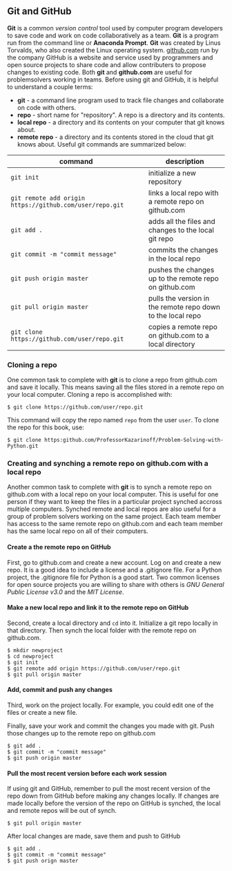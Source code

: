 
## Git and GitHub
**Git** is a common _version control_ tool used by computer program developers to save code and work on code collaboratively as a team. **Git** is a program run from the command line or **Anaconda Prompt**. **Git** was created by Linus Torvalds, who also created the Linux operating system.
[github.com](https://github.com/) run by the company GitHub is a website and service used by programmers and open source projects to share code and allow contributers to propose changes to existing code.
Both **git** and **github.com** are useful for problemsolvers working in teams.
Before using git and GitHub, it is helpful to understand a couple terms:

 * **git** - a command line program used to track file changes and collaborate on code with others.
 * **repo** - short name for "repository". A repo is a directory and its contents.
 * **local repo** -  a directory and its contents on your computer that git knows about.
 * **remote repo** - a directory and its contents stored in the cloud that git knows about.
Useful git commands are summarized below:

| command | description |
| --- | --- |
| ```git init``` | initialize a new repository |
| ```git remote add origin https://github.com/user/repo.git``` | links a local repo with a remote repo on github.com |
| ```git add .``` | adds all the files and changes to the local git repo |
| ```git commit -m "commit message"``` | commits the changes in the local repo |
| ```git push origin master``` | pushes the changes up to the remote repo on github.com |
| ```git pull origin master``` | pulls the version in the remote repo down to the local repo |
| ```git clone https://github.com/user/repo.git``` | copies a remote repo on github.com to a local directory |


### Cloning a repo
One common task to complete with **git** is to clone a repo from github.com and save it locally. This means saving all the files stored in a remote repo on your local computer. Cloning a repo is accomplished with:

```text
$ git clone https://github.com/user/repo.git
```

This command will copy the repo named ```repo``` from the user ```user```. To clone the repo for this book, use:

```text
$ git clone https:github.com/ProfessorKazarinoff/Problem-Solving-with-Python.git
```

### Creating and synching a remote repo on github.com with a local repo
Another common task to complete with **git** is to synch a remote repo on github.com with a local repo on your local computer. This is useful for one person if they want to keep the files in a particular project synched accross multiple computers. Synched remote and local repos are also useful for a group of problem solvers working on the same project. Each team member has access to the same remote repo on github.com and each team member has the same local repo on all of their computers.

#### Create a the remote repo on GitHub

First, go to github.com and create a new account. Log on and create a new repo. It is a good idea to include a license and a .gitignore file. For a Python project, the .gitignore file for Python is a good start. Two common licenses for open source projects you are willing to share with others is _GNU General Public License v3.0_ and the _MIT License_.

#### Make a new local repo and link it to the remote repo on GitHub

Second, create a local directory and ```cd``` into it. Initialize a git repo locally in that directory. Then synch the local folder with the remote repo on github.com.

```text
$ mkdir newproject
$ cd newproject
$ git init
$ git remote add origin https://github.com/user/repo.git
$ git pull origin master
```

#### Add, commit and push any changes

Third, work on the project locally. For example, you could edit one of the files or create a new file.

Finally, save your work and commit the changes you made with git. Push those changes up to the remote repo on github.com

```text
$ git add .
$ git commit -m "commit message"
$ git push origin master
```

#### Pull the most recent version before each work session

If using git and GitHub, remember to pull the most recent version of the repo down from GitHub before making any changes locally. If changes are made locally before the version of the repo on GitHub is synched, the local and remote repos will be out of synch.

```text
$ git pull origin master
```

After local changes are made, save them and push to GitHub

```text
$ git add .
$ git commit -m "commit message"
$ git push orign master
```
 

